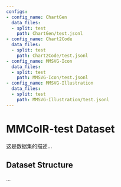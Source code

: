 ```yaml
---
configs:
- config_name: ChartGen
  data_files:
  - split: test
    path: ChartGen/test.jsonl
- config_name: Chart2Code
  data_files:
  - split: test
    path: Chart2Code/test.jsonl
- config_name: MMSVG-Icon
  data_files:
  - split: test
    path: MMSVG-Icon/test.jsonl
- config_name: MMSVG-Illustration
  data_files:
  - split: test
    path: MMSVG-Illustration/test.jsonl
---
```


# MMCoIR-test Dataset

这是数据集的描述...

## Dataset Structure

...